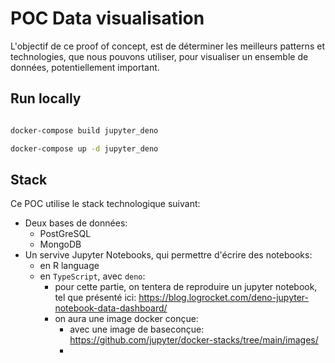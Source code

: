 # POC Data visualisation

L'objectif de ce proof of concept, est de déterminer les meilleurs patterns et technologies, que nous pouvons utiliser, pour visualiser un ensemble de données, potentiellement important.

## Run locally

```bash

docker-compose build jupyter_deno

docker-compose up -d jupyter_deno

```

## Stack

Ce POC utilise le stack technologique suivant:

* Deux bases de données:
  * PostGreSQL
  * MongoDB
* Un servive Jupyter Notebooks, qui permettre d'écrire des notebooks:
  * en R language
  * en `TypeScript`, avec `deno`:
    * pour cette partie, on tentera de reproduire un jupyter notebook, tel que présenté ici: https://blog.logrocket.com/deno-jupyter-notebook-data-dashboard/
    * on aura une image docker conçue:
      * avec une image de baseconçue: https://github.com/jupyter/docker-stacks/tree/main/images/
      * 
